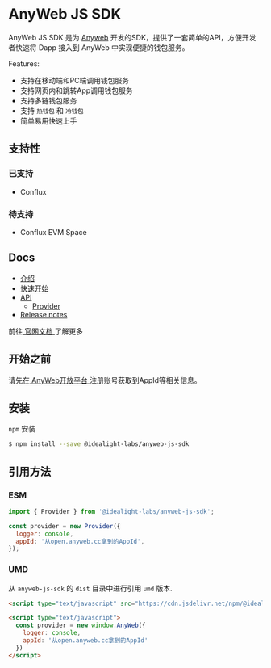# AnyWeb JS SDK

AnyWeb JS SDK 是为 [Anyweb](https://anyweb.cc) 开发的SDK，提供了一套简单的API，方便开发者快速将 Dapp 接入到 AnyWeb 中实现便捷的钱包服务。

Features:

* 支持在移动端和PC端调用钱包服务
* 支持网页内和跳转App调用钱包服务
* 支持多链钱包服务
* 支持 ` 热钱包 ` 和 ` 冷钱包 `
* 简单易用快速上手

## 支持性

### 已支持

* Conflux

### 待支持

* Conflux EVM Space

## Docs

* [介绍](https://wiki.anyweb.cc/docs/intro)
* [快速开始](https://wiki.anyweb.cc/docs/quick_start)
* [API](https://wiki.anyweb.cc/docs/API/modules)
    * [Provider](https://wiki.anyweb.cc/docs/API/classes/default)
* [Release notes](https://wiki.anyweb.cc/docs/CHANGELOG)

前往[ 官网文档 ](https://wiki.anyweb.cc)了解更多

## 开始之前

请先在[ AnyWeb开放平台 ](https://open.anyweb.cc)注册账号获取到AppId等相关信息。

## 安装

` npm ` 安装

```sh
$ npm install --save @idealight-labs/anyweb-js-sdk
```

## 引用方法

### ESM

```javascript
import { Provider } from '@idealight-labs/anyweb-js-sdk';

const provider = new Provider({
  logger: console,
  appId: '从open.anyweb.cc拿到的AppId',
});
```

### UMD

从 `anyweb-js-sdk` 的 `dist` 目录中进行引用 `umd` 版本.

```html
<script type="text/javascript" src="https://cdn.jsdelivr.net/npm/@idealight-labs/anyweb-js-sdk@latest/dist/anyweb-js-sdk.umd.min.js"></script>

<script type="text/javascript">
  const provider = new window.AnyWeb({
    logger: console,
    appId: '从open.anyweb.cc拿到的AppId'
  })
</script>
```
